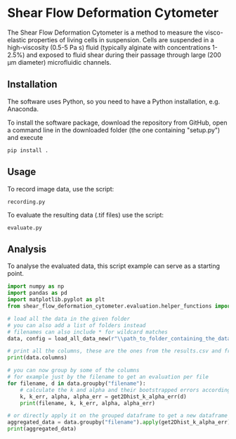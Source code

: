 # Shear Flow Deformation Cytometer

The Shear Flow Deformation Cytometer is a method to measure the visco-elastic properties of living cells in suspension. 
Cells are suspended in a high-viscosity (0.5-5 Pa s) fluid (typically alginate with concentrations 1-2.5%)
and exposed to fluid shear during their passage through large (200 µm diameter) microfluidic channels.

## Installation
The software uses Python, so you need to have a Python installation, e.g. Anaconda.

To install the software package, download the repository from GitHub, open a command line in the downloaded folder (the one containing "setup.py") and execute

  `pip install .`
  
## Usage

To record image data, use the script:

  `recording.py`
  
To evaluate the resulting data (.tif files) use the script:

  `evaluate.py`
  
## Analysis

To analyse the evaluated data, this script example can serve as a starting point.

```python
import numpy as np
import pandas as pd
import matplotlib.pyplot as plt
from shear_flow_deformation_cytometer.evaluation.helper_functions import load_all_data_new, get2Dhist_k_alpha_err

# load all the data in the given folder
# you can also add a list of folders instead
# filenames can also include * for wildcard matches
data, config = load_all_data_new(r"\\path_to_folder_containing_the_data")

# print all the columns, these are the ones from the results.csv and from the meta data files
print(data.columns)

# you can now group by some of the columns
# for example just by the filename to get an evaluation per file
for filename, d in data.groupby("filename"):
    # calculate the k and alpha and their bootstrapped errors according to the 2D mode
    k, k_err, alpha, alpha_err = get2Dhist_k_alpha_err(d)
    print(filename, k, k_err, alpha, alpha_err)

# or directly apply it on the grouped dataframe to get a new dataframe
aggregated_data = data.groupby("filename").apply(get2Dhist_k_alpha_err)
print(aggregated_data)
```
